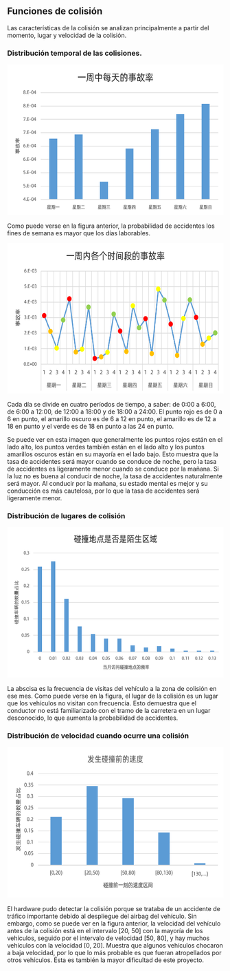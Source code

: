 ## Funciones de colisión

Las características de la colisión se analizan principalmente a partir del momento, lugar y velocidad de la colisión.

### Distribución temporal de las colisiones.

<img width="550" height="350" src="crash_feature_images/crash_time_week2.png">

Como puede verse en la figura anterior, la probabilidad de accidentes los fines de semana es mayor que los días laborables.

<img width="550" height="350" src="crash_feature_images/crash_time_week1.png">

Cada día se divide en cuatro períodos de tiempo, a saber: de 0:00 a 6:00, de 6:00 a 12:00, de 12:00 a 18:00 y de 18:00 a 24:00. El punto rojo es de 0 a 6 en punto, el amarillo oscuro es de 6 a 12 en punto, el amarillo es de 12 a 18 en punto y el verde es de 18 en punto a las 24 en punto.

Se puede ver en esta imagen que generalmente los puntos rojos están en el lado alto, los puntos verdes también están en el lado alto y los puntos amarillos oscuros están en su mayoría en el lado bajo. Esto muestra que la tasa de accidentes será mayor cuando se conduce de noche, pero la tasa de accidentes es ligeramente menor cuando se conduce por la mañana. Si la luz no es buena al conducir de noche, la tasa de accidentes naturalmente será mayor. Al conducir por la mañana, su estado mental es mejor y su conducción es más cautelosa, por lo que la tasa de accidentes será ligeramente menor.

### Distribución de lugares de colisión

<img width="550" height="350" src="crash_feature_images/crash_place.png">

La abscisa es la frecuencia de visitas del vehículo a la zona de colisión en ese mes. Como puede verse en la figura, el lugar de la colisión es un lugar que los vehículos no visitan con frecuencia. Esto demuestra que el conductor no está familiarizado con el tramo de la carretera en un lugar desconocido, lo que aumenta la probabilidad de accidentes.

### Distribución de velocidad cuando ocurre una colisión

<img width="550" height="350" src="crash_feature_images/crash_speed.png">

El hardware pudo detectar la colisión porque se trataba de un accidente de tráfico importante debido al despliegue del airbag del vehículo. Sin embargo, como se puede ver en la figura anterior, la velocidad del vehículo antes de la colisión está en el intervalo [20, 50] con la mayoría de los vehículos, seguido por el intervalo de velocidad [50, 80], y hay muchos vehículos con la velocidad [0, 20]. Muestra que algunos vehículos chocaron a baja velocidad, por lo que lo más probable es que fueran atropellados por otros vehículos. Ésta es también la mayor dificultad de este proyecto.
